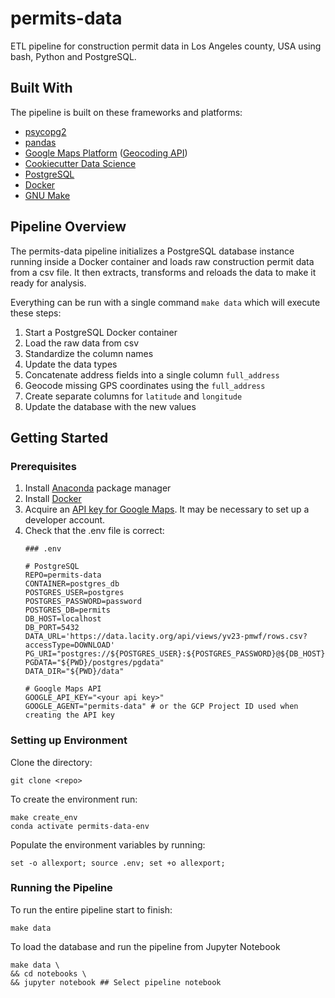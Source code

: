 permits-data
==============================

ETL pipeline for construction permit data in Los Angeles county, USA using bash, Python and PostgreSQL.

## Built With
The pipeline is built on these frameworks and platforms:
* [psycopg2](https://pypi.org/project/psycopg2/)
* [pandas](https://pandas.pydata.org/)
* [Google Maps Platform](https://developers.google.com/maps/documentation) ([Geocoding API](https://developers.google.com/maps/documentation/geocoding/start))
* [Cookiecutter Data Science](https://drivendata.github.io/cookiecutter-data-science/)
* [PostgreSQL](https://www.postgresql.org/)
* [Docker](https://docs.docker.com/get-docker/)
* [GNU Make](https://www.gnu.org/software/make/)

## Pipeline Overview
The permits-data pipeline initializes a PostgreSQL database instance running inside a Docker container and loads raw construction permit data from a csv file. It then extracts, transforms and reloads the data to make it ready for analysis. 

Everything can be run with a single command `make data` which will execute these steps:
1) Start a PostgreSQL Docker container 
2) Load the raw data from csv
3) Standardize the column names
4) Update the data types
5) Concatenate address fields into a single column `full_address`
6) Geocode missing GPS coordinates using the `full_address`
7) Create separate columns for `latitude` and `longitude`
8) Update the database with the new values

## Getting Started

### Prerequisites
1) Install [Anaconda](https://docs.anaconda.com/anaconda/install/) package manager
2) Install [Docker](https://docs.docker.com/get-docker/)
3) Acquire an [API key for Google Maps](https://developers.google.com/maps/documentation/geocoding/get-api-key). It may be necessary to set up a developer account.
4) Check that the .env file is correct:
   ```
   ### .env

   # PostgreSQL
   REPO=permits-data
   CONTAINER=postgres_db
   POSTGRES_USER=postgres
   POSTGRES_PASSWORD=password
   POSTGRES_DB=permits
   DB_HOST=localhost
   DB_PORT=5432
   DATA_URL='https://data.lacity.org/api/views/yv23-pmwf/rows.csv?accessType=DOWNLOAD'
   PG_URI="postgres://${POSTGRES_USER}:${POSTGRES_PASSWORD}@${DB_HOST}:${DB_PORT}/shield"
   PGDATA="${PWD}/postgres/pgdata"
   DATA_DIR="${PWD}/data"

   # Google Maps API
   GOOGLE_API_KEY="<your api key>"
   GOOGLE_AGENT="permits-data" # or the GCP Project ID used when creating the API key
   ```

### Setting up Environment

Clone the directory:
```
git clone <repo>
```
To create the environment run:
```
make create_env
conda activate permits-data-env
```
Populate the environment variables by running:
```
set -o allexport; source .env; set +o allexport;
```

### Running the Pipeline

To run the entire pipeline start to finish:
```
make data
```

To load the database and run the pipeline from Jupyter Notebook
```
make data \
&& cd notebooks \
&& jupyter notebook ## Select pipeline notebook
```

